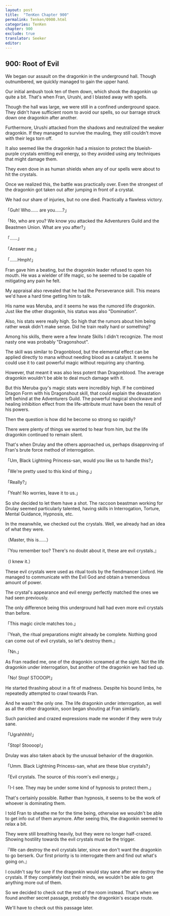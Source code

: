 ```yaml
---
layout: post
title:  "TenKen Chapter 900"
permalink: Tenken/0900.html
categories: TenKen
chapter: 900
exclude: true
translator: Seeker
editor: 
---
```

<h2>900: Root of Evil</h2>

We began our assault on the dragonkin in the underground hall. Though outnumbered, we quickly managed to gain the upper hand.

Our initial ambush took ten of them down, which shook the dragonkin up quite a bit. That's when Fran, Urushi, and I blasted away with spells.

Though the hall was large, we were still in a confined underground space. They didn't have sufficient room to avoid our spells, so our barrage struck down one dragonkin after another.

Furthermore, Urushi attacked from the shadows and neutralized the weaker dragonkin. If they managed to survive the mauling, they still couldn't move with their legs torn off.

It also seemed like the dragonkin had a mission to protect the blueish-purple crystals emitting evil energy, so they avoided using any techniques that might damage them.

They even dove in as human shields when any of our spells were about to hit the crystals.

Once we realized this, the battle was practically over. Even the strongest of the dragonkin got taken out after jumping in front of a crystal.

We had our share of injuries, but no one died. Practically a flawless victory.

「Guh! Who…… are you……?」

「No, who are you? We know you attacked the Adventurers Guild and the Beastmen Union. What are you after?」

「……」

「Answer me.」

「……Hmph!」

Fran gave him a beating, but the dragonkin leader refused to open his mouth. He was a wielder of life magic, so he seemed to be capable of mitigating any pain he felt.

My appraisal also revealed that he had the Perseverance skill. This means we'd have a hard time getting him to talk.

His name was Meruba, and it seems he was the rumored life dragonkin. Just like the other dragonkin, his status was also "Domination".

Also, his stats were really high. So high that the rumors about him being rather weak didn't make sense. Did he train really hard or something?

Among his skills, there were a few Innate Skills I didn't recognize. The most nasty one was probably "Dragonshout".

The skill was similar to Dragonblood, but the elemental effect can be applied directly to mana without needing blood as a catalyst. It seems he could use it to cast powerful magic without requiring any chanting.

However, that meant it was also less potent than Dragonblood. The average dragonkin wouldn't be able to deal much damage with it.

But this Meruba guy's magic stats were incredibly high. If he combined Dragon Form with his Dragonshout skill, that could explain the devastation left behind at the Adventurers Guild. The powerful magical shockwave and healing inhibition effect from the life-attribute must have been the result of his powers.

Then the question is how did he become so strong so rapidly?

There were plenty of things we wanted to hear from him, but the life dragonkin continued to remain silent.

That's when Drulay and the others approached us, perhaps disapproving of Fran's brute force method of interrogation.

「Um, Black Lightning Princess-san, would you like us to handle this?」

「We're pretty used to this kind of thing.」

「Really?」

「Yeah! No worries, leave it to us.」

So she decided to let them have a shot. The raccoon beastman working for Drulay seemed particularly talented, having skills in Interrogation, Torture, Mental Guidance, Hypnosis, etc.

In the meanwhile, we checked out the crystals. Well, we already had an idea of what they were.

（Master, this is……）

『You remember too? There's no doubt about it, these are evil crystals.』

（I knew it.）

These evil crystals were used as ritual tools by the fiendmancer Linford. He managed to communicate with the Evil God and obtain a tremendous amount of power.

The crystal's appearance and evil energy perfectly matched the ones we had seen previously.

The only difference being this underground hall had even more evil crystals than before.

「This magic circle matches too.」

『Yeah, the ritual preparations might already be complete. Nothing good can come out of evil crystals, so let's destroy them.』

「Nn.」

As Fran readied me, one of the dragonkin screamed at the sight. Not the life dragonkin under interrogation, but another of the dragonkin we had tied up.

「No! Stop! STOOOP!」

He started thrashing about in a fit of madness. Despite his bound limbs, he repeatedly attempted to crawl towards Fran.

And he wasn't the only one. The life dragonkin under interrogation, as well as all the other dragonkin, soon began shouting at Fran similarly.

Such panicked and crazed expressions made me wonder if they were truly sane.

「Ugrahhhh!」

「Stop! Stoooop!」

Drulay was also taken aback by the unusual behavior of the dragonkin.

「Umm. Black Lightning Princess-san, what are these blue crystals?」

「Evil crystals. The source of this room's evil energy.」

「I-I see. They may be under some kind of hypnosis to protect them.」

That's certainly possible. Rather than hypnosis, it seems to be the work of whoever is dominating them.

I told Fran to sheathe me for the time being, otherwise we wouldn't be able to get info out of them anymore. After seeing this, the dragonkin seemed to relax a bit.

They were still breathing heavily, but they were no longer half-crazed. Showing hostility towards the evil crystals must be the trigger.

『We can destroy the evil crystals later, since we don't want the dragonkin to go berserk. Our first priority is to interrogate them and find out what's going on.』

I couldn't say for sure if the dragonkin would stay sane after we destroy the crystals. If they completely lost their minds, we wouldn't be able to get anything more out of them.

So we decided to check out the rest of the room instead. That's when we found another secret passage, probably the dragonkin's escape route.

We'll have to check out this passage later.



